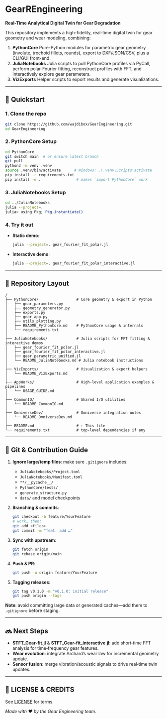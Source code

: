 # GearREngineering

**Real-Time Analytical Digital Twin for Gear Degradation**

This repository implements a high-fidelity, real-time digital twin for gear geometry and wear modeling, combining:

1. **PythonCore**
   Pure-Python modules for parametric gear geometry (involute, trochoid fillets, rounds), export to DXF/JSON/CSV, plus a CLI/GUI front-end.
2. **JuliaNotebooks**
   Julia scripts to pull PythonCore profiles via PyCall, perform polar‑Fourier fitting, reconstruct profiles with FFT, and interactively explore gear parameters.
3. **VizExports**
   Helper scripts to export results and generate visualizations.

---

## 🚀 Quickstart

### 1. Clone the repo

```bash
git clone https://github.com/wajdibox/GearEngineering.git
cd GearEngineering
```

### 2. PythonCore Setup

```bash
cd PythonCore
git switch main  # or ensure latest branch
git pull
python3 -m venv .venv
source .venv/bin/activate      # Windows: .\.venv\Scripts\activate
pip install -r requirements.txt
pip install -e .                # makes `import PythonCore` work
```

### 3. JuliaNotebooks Setup

```bash
cd ../JuliaNotebooks
julia --project=.
julia> using Pkg; Pkg.instantiate()
```

### 4. Try it out

* **Static demo**:

  ```bash
  julia --project=. gear_fourier_fit_polar.jl
  ```
* **Interactive demo**:

  ```bash
  julia --project=. gear_fourier_fit_polar_interactive.jl
  ```

---

## 📂 Repository Layout

```
/
├── PythonCore/                 # Core geometry & export in Python
│   ├── gear_parameters.py
│   ├── geometry_generator.py
│   ├── exports.py
│   ├── gear_app.py
│   ├── utils_plotting.py
│   ├── README_PythonCore.md    # PythonCore usage & internals
│   └── requirements.txt
│
├── JuliaNotebooks/             # Julia scripts for FFT fitting & interactive demos
│   ├── gear_fourier_fit_polar.jl
│   ├── gear_fourier_fit_polar_interactive.jl
│   ├── gear_parametric_unified.jl
│   └── README_JuliaNotebooks.md # Julia notebook instructions
│
├── VizExports/                 # Visualization & export helpers
│   └── README_VizExports.md
│
├── AppWorks/                   # High‑level application examples & pipelines
│   └── USAGE_GUIDE.md
│
├── CommonIO/                   # Shared I/O utilities
│   └── README_CommonIO.md
│
├── OmniverseDev/               # Omniverse integration notes
│   └── README_OmniverseDev.md
│
├── README.md                   # ← This file
└── requirements.txt            # top‑level dependencies if any
```

---

## 🔧 Git & Contribution Guide

1. **Ignore large/temp files**: make sure `.gitignore` includes:

   * `JuliaNotebooks/Project.toml`
   * `JuliaNotebooks/Manifest.toml`
   * `**/__pycache__/`
   * `PythonCore/tests/`
   * `generate_structure.py`
   * `data/` and model checkpoints
2. **Branching & commits**:

   ```bash
   git checkout -b feature/YourFeature
   # work… then:
   git add <files>
   git commit -m "feat: add …"
   ```
3. **Sync with upstream**:

   ```bash
   git fetch origin
   git rebase origin/main
   ```
4. **Push & PR**:

   ```bash
   git push -u origin feature/YourFeature
   ```
5. **Tagging releases**:

   ```bash
   git tag v0.1.0 -m "v0.1.0: initial release"
   git push origin --tags
   ```

**Note**: avoid committing large data or generated caches—add them to `.gitignore` before staging.

---

## 🔜 Next Steps

* **STFT\_Gear-fit.jl** & **STFT\_Gear-fit\_interactive.jl**: add short‑time FFT analysis for time‑frequency gear features.
* **Wear evolution**: integrate Archard’s wear law for incremental geometry update.
* **Sensor fusion**: merge vibration/acoustic signals to drive real‑time twin updates.

---

## 📄 LICENSE & CREDITS

See [LICENSE](LICENSE) for terms.

*Made with ❤️ by the Gear Engineering team.*
